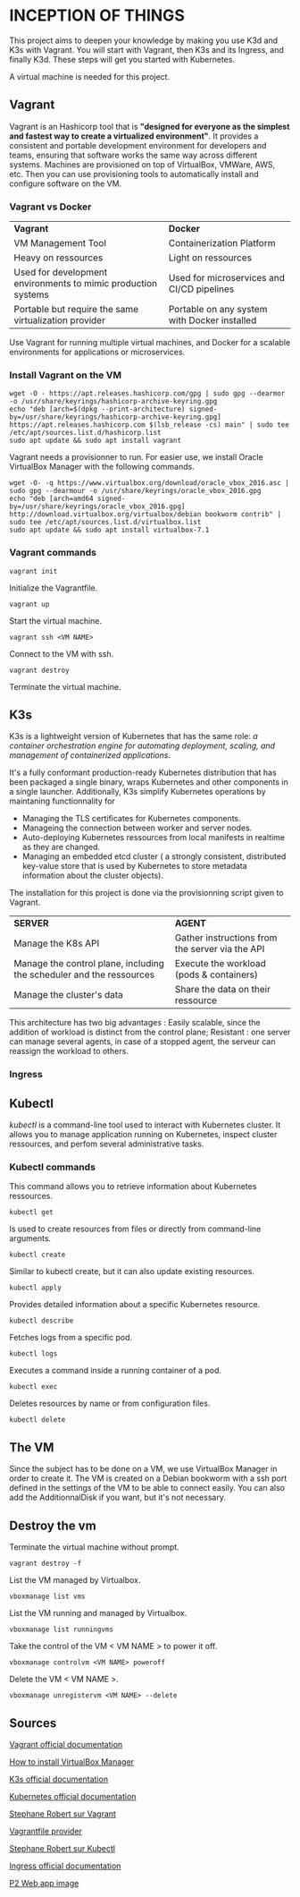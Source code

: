 # INCEPTION OF THINGS

This project aims to deepen your knowledge by making you use K3d and K3s with Vagrant. You will start with Vagrant, then K3s and its Ingress, and finally K3d. These steps will get you started with Kubernetes.

A virtual machine is needed for this project.

## Vagrant

Vagrant is an Hashicorp tool that is __"designed for everyone as the simplest and fastest way to create a virtualized environment"__. It provides a consistent and portable development environment for developers and teams, ensuring that software works the same way across different systems. Machines are provisioned on top of VirtualBox, VMWare, AWS, etc. Then you can use provisioning tools to automatically install and configure software on the VM.

### Vagrant vs Docker

|             |             |
| ----------- | ----------- |
| __Vagrant__ | __Docker__  |
| VM Management Tool | Containerization Platform |
| Heavy on ressources | Light on ressources |
| Used for development environments to mimic production systems | Used for microservices and CI/CD pipelines |
| Portable but require the same virtualization provider | Portable on any system with Docker installed |

Use Vagrant for running multiple virtual machines, and Docker for a scalable environments for applications or microservices.

### Install Vagrant on the VM

    wget -O - https://apt.releases.hashicorp.com/gpg | sudo gpg --dearmor -o /usr/share/keyrings/hashicorp-archive-keyring.gpg
    echo "deb [arch=$(dpkg --print-architecture) signed-by=/usr/share/keyrings/hashicorp-archive-keyring.gpg] https://apt.releases.hashicorp.com $(lsb_release -cs) main" | sudo tee /etc/apt/sources.list.d/hashicorp.list
    sudo apt update && sudo apt install vagrant

Vagrant needs a provisionner to run. For easier use, we install Oracle VirtualBox Manager with the following commands.

    wget -O- -q https://www.virtualbox.org/download/oracle_vbox_2016.asc | sudo gpg --dearmour -o /usr/share/keyrings/oracle_vbox_2016.gpg
    echo "deb [arch=amd64 signed-by=/usr/share/keyrings/oracle_vbox_2016.gpg] http://download.virtualbox.org/virtualbox/debian bookworm contrib" | sudo tee /etc/apt/sources.list.d/virtualbox.list
    sudo apt update && sudo apt install virtualbox-7.1

### Vagrant commands

    vagrant init

Initialize the Vagrantfile.

    vagrant up

Start the virtual machine.

    vagrant ssh <VM NAME>

Connect to the VM with ssh.

    vagrant destroy

Terminate the virtual machine.

## K3s

K3s is a lightweight version of Kubernetes that has the same role: _a container orchestration engine for automating deployment, scaling, and management of containerized applications_.

It's a fully conformant production-ready Kubernetes distribution that has been packaged a single binary, wraps Kubernetes and other components in a single launcher. Additionally, K3s simplify Kubernetes operations by maintaning functionnality for

- Managing the TLS certificates for Kubernetes components.
- Manageing the connection between worker and server nodes.
- Auto-deploying Kubernetes ressources from local manifests in realtime as they are changed.
- Managing an embedded etcd cluster ( a strongly consistent, distributed key-value store that is used by Kubernetes to store metadata information about the cluster objects).

The installation for this project is done via the provisionning script given to Vagrant.

|             |             |
| ----------- | ----------- |
| __SERVER__ | __AGENT__  |
| Manage the K8s API| Gather instructions from the server via the API |
| Manage the control plane, including the scheduler and the ressources| Execute the workload (pods & containers) |
| Manage the cluster's data | Share the data on their ressource |

This architecture has two big advantages : Easily scalable, since the addition of workload is distinct from the control plane; Resistant : one server can manage several agents, in case of a stopped agent, the serveur can reassign the workload to others.

### Ingress

## Kubectl

_kubectl_ is a command-line tool used to interact with Kubernetes cluster. It allows you to manage application running on Kubernetes, inspect cluster ressources, and perfom several administrative tasks.

### Kubectl commands

This command allows you to retrieve information about Kubernetes ressources.

    kubectl get

Is used to create resources from files or directly from command-line arguments.

    kubectl create

Similar to kubectl create, but it can also update existing resources.

    kubectl apply

Provides detailed information about a specific Kubernetes resource.

    kubectl describe

Fetches logs from a specific pod.

    kubectl logs

Executes a command inside a running container of a pod.

    kubectl exec

Deletes resources by name or from configuration files.

    kubectl delete

## The VM

Since the subject has to be done on a VM, we use VirtualBox Manager in order to create it. The VM is created on a Debian bookworm with a ssh port defined in the settings of the VM to be able to connect easily. You can also add the AdditionnalDisk if you want, but it's not necessary.

## Destroy the vm

Terminate the virtual machine without prompt.

    vagrant destroy -f

List the VM managed by Virtualbox.

    vboxmanage list vms

List the VM running and managed by Virtualbox.

    vboxmanage list runningvms

Take the control of the VM < VM NAME > to power it off.

    vboxmanage controlvm <VM NAME> poweroff

Delete the VM < VM NAME >.

    vboxmanage unregistervm <VM NAME> --delete

## Sources

[Vagrant official documentation](https://developer.hashicorp.com/vagrant)

[How to install VirtualBox Manager](https://linuxiac.com/how-to-install-virtualbox-on-debian-12-bookworm/)

[K3s official documentation](https://docs.k3s.io/)

[Kubernetes official documentation](https://kubernetes.io/docs/concepts/overview/#why-you-need-kubernetes-and-what-can-it-do)

[Stephane Robert sur Vagrant](https://blog.stephane-robert.info/docs/infra-as-code/provisionnement/vagrant/introduction/)

[Vagrantfile provider](https://portal.cloud.hashicorp.com/vagrant/discover/debian/bullseye64)

[Stephane Robert sur Kubectl](https://blog.stephane-robert.info/docs/conteneurs/orchestrateurs/outils/kubectl/)

[Ingress official documentation](https://kubernetes.io/docs/concepts/services-networking/ingress/)

[P2 Web app image](https://github.com/paulbouwer/hello-kubernetes)

[]()

[]()
